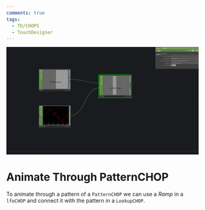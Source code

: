 ```yaml
---
comments: true
tags:
  - TD/CHOPS
  - TouchDesigner
---
```


![Animate Through PatternCHOP](../img/AnimateThroughPatternCHOP.png)

# Animate Through PatternCHOP

To animate through a pattern of a `PatternCHOP` we can use a *Ramp* in a `lfoCHOP` and connect it with the pattern in a `LookupCHOP`.

